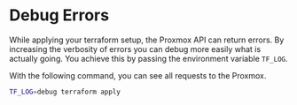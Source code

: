 # Debug Errors

While applying your terraform setup, the Proxmox API can return errors. By increasing the verbosity of errors you can
debug more easily what is actually going. You achieve this by passing the environment variable `TF_LOG`.

With the following command, you can see all requests to the Proxmox.

```bash
TF_LOG=debug terraform apply
```
